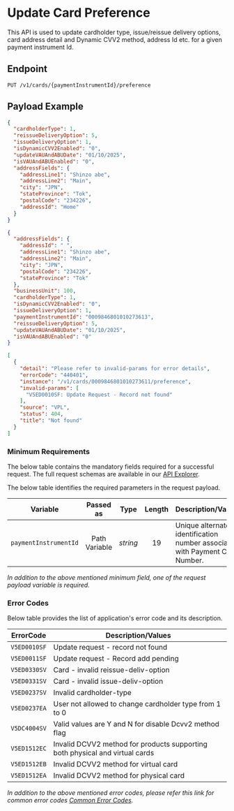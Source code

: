 # Update Card Preference

This API is used to update cardholder type, issue/reissue delivery options, card address detail and Dynamic CVV2 method, address Id etc. for a given payment instrument Id.

## Endpoint

`PUT /v1/cards/{paymentInstrumentId}/preference`

## Payload Example

<!--
type: tab
titles: Request, Response, Error
-->

```json
{
  "cardholderType": 1,
  "reissueDeliveryOption": 5,
  "issueDeliveryOption": 1,
  "isDynamicCVV2Enabled": "0",
  "updateVAUAndABUDate": "01/10/2025",
  "isVAUAndABUEnabled": "0",
  "addressFields": {
    "addressLine1": "Shinzo abe",
    "addressLine2": "Main",
    "city": "JPN",
    "stateProvince": "Tok",
    "postalCode": "234226",
    "addressId": "Home"
  }
}
```

<!--
type: tab
-->

```json
{
  "addressFields": {
    "addressId": " ",
    "addressLine1": "Shinzo abe",
    "addressLine2": "Main",
    "city": "JPN",
    "postalCode": "234226",
    "stateProvince": "Tok"
  },
  "businessUnit": 100,
  "cardholderType": 1,
  "isDynamicCVV2Enabled": "0",
  "issueDeliveryOption": 1,
  "paymentInstrumentId": "0009846801010273613",
  "reissueDeliveryOption": 5,
  "updateVAUAndABUDate": "01/10/2025",
  "isVAUAndABUEnabled": "0"
}
```

<!--
type: tab
-->

```json
[
  {
    "detail": "Please refer to invalid-params for error details",
    "errorCode": "440401",
    "instance": "/v1/cards/0009846801010273611/preference",
    "invalid-params": [
      "V5ED0010SF: Update Request - Record not found"
    ],
    "source": "VPL",
    "status": 404,
    "title": "Not found"
  }
]
```

<!-- type: tab-end -->

### Minimum Requirements

The below table contains the mandatory fields required for a successful request. The full request schemas are available in our [API Explorer](../api/?type=put&path=/v1/cards/{paymentInstrumentId}/preference).

The below table identifies the required parameters in the request payload.

| Variable | Passed as | Type | Length | Description/Values |
| -------- | :-------: | :--: | :------------: | ------------------ |
| `paymentInstrumentId` | Path Variable | *string* | 19 | Unique alternate identification number associated with Payment Card Number. |

*In addition to the above mentioned minimum field, one of the request payload variable is required.*

### Error Codes

Below table provides the list of application's error code and its description.

| ErrorCode |  Description/Values |
| --------  | ------------------ |
| `V5ED0010SF` | Update request - record not found |
| `V5ED0011SF` | Update request - Record add pending |
| `V5ED0330SV` | Card - invalid  reissue-deliv-option |
| `V5ED0331SV` | Card - invalid  issue-deliv-option |
| `V5ED0237SV` | Invalid  cardholder-type |
| `V5ED0237EA` | User not allowed to change cardholder type from 1 to 0 |
| `V5DC4004SV` | Valid values are Y and N for disable Dcvv2 method flag |
| `V5ED1512EC` | Invalid DCVV2 method for products supporting both physical and virtual cards |
| `V5ED1512EB` | Invalid DCVV2 method for virtual card |
| `V5ED1512EA` | Invalid DCVV2 method for physical card |

*In addition to the above mentioned error codes, please refer this link for common error codes [Common Error Codes](?path=docs/Common_Error_Code.md).*
